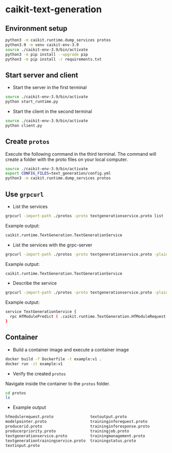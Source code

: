 # caikit-text-generation

## Environment setup

```sh 
python3 -m caikit.runtime.dump_services protos
python3.9 -m venv caikit-env-3.9
source ./caikit-env-3.9/bin/activate
python3 -m pip install --upgrade pip
python3 -m pip install -r requirements.txt
```

## Start server and client

* Start the server in the first terminal

```sh
source ./caikit-env-3.9/bin/activate
python start_runtime.py
```

* Start the client in the second terminal

```sh
source ./caikit-env-3.9/bin/activate
python client.py
```

## Create `protos`

Execute the following command in the third terminal.
The command will create a folder with the proto files on your local computer.

```sh
source ./caikit-env-3.9/bin/activate
export CONFIG_FILES=text_generation/config.yml
python3 -m caikit.runtime.dump_services protos
```

## Use `grpcurl`

* List the services

```sh
grpcurl -import-path ./protos -proto textgenerationservice.proto list
```

Example output:

```sh
caikit.runtime.TextGeneration.TextGenerationService
```

* List the services with the grpc-server

```sh
grpcurl -import-path ./protos -proto textgenerationservice.proto -plaintext localhost:8085 list
```

Example output:

```sh
caikit.runtime.TextGeneration.TextGenerationService
```

* Describe the service

```sh
grpcurl -import-path ./protos -proto textgenerationservice.proto -plaintext localhost:8085 describe caikit.runtime.TextGeneration.TextGenerationService
```

Example output:

```sh
service TextGenerationService {
  rpc HfModulePredict ( .caikit.runtime.TextGeneration.HfModuleRequest ) returns ( .text_generation.data_model.TextOutput );
}
```

## Container

* Build a container image and execute a container image

```sh
docker build -f Dockerfile -t example:v1 .
docker run -it example:v1
```

* Verify the created `protos`

Navigate inside the container to the `protos` folder.

```sh
cd protos
ls
```

* Example output

```sh
hfmodulerequest.proto                textoutput.proto
modelpointer.proto                   traininginforequest.proto
producerid.proto                     traininginforesponse.proto
producerpriority.proto               trainingjob.proto
textgenerationservice.proto          trainingmanagement.proto
textgenerationtrainingservice.proto  trainingstatus.proto
textinput.proto
```

